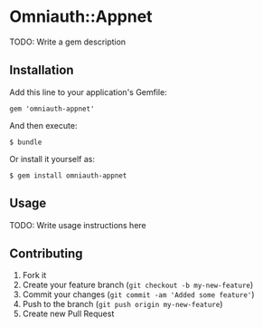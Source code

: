 # Omniauth::Appnet

TODO: Write a gem description

## Installation

Add this line to your application's Gemfile:

    gem 'omniauth-appnet'

And then execute:

    $ bundle

Or install it yourself as:

    $ gem install omniauth-appnet

## Usage

TODO: Write usage instructions here

## Contributing

1. Fork it
2. Create your feature branch (`git checkout -b my-new-feature`)
3. Commit your changes (`git commit -am 'Added some feature'`)
4. Push to the branch (`git push origin my-new-feature`)
5. Create new Pull Request
